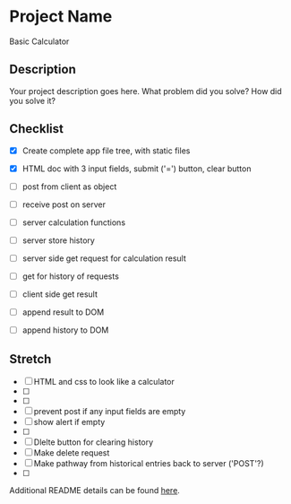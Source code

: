 # Project Name

Basic Calculator

## Description

Your project description goes here. What problem did you solve? How did you solve it?

## Checklist

- [x] Create complete app file tree, with static files
- [x] HTML doc with 3 input fields, submit ('=') button, clear button
- [ ] post from client as object
- [ ] receive post on server 
- [ ] server calculation functions
- [ ] server store history
- [ ] server side get request for calculation result
- [ ] get for history of requests
- [ ] client side get result
- [ ] append result to DOM
- [ ] append history to DOM


## Stretch

- [ ] HTML and css to look like a calculator
- [ ] 
- [ ]
- [ ] prevent post if any input fields are empty
- [ ] show alert if empty
- [ ]
- [ ] Dlelte button for clearing history
- [ ] Make delete request
- [ ] Make pathway from historical entries back to server ('POST'?)
- [ ]

Additional README details can be found [here](https://github.com/PrimeAcademy/readme-template/blob/master/README.md).
